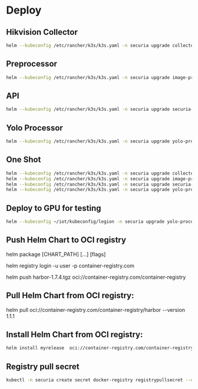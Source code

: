 # Deploy

## Hikvision Collector

```bash
helm --kubeconfig /etc/rancher/k3s/k3s.yaml -n securia upgrade collector-hikvision charts/collector_hikvision -i -f charts/collector_hikvision/values.yaml --create-namespace
```

## Preprocessor

```bash
helm --kubeconfig /etc/rancher/k3s/k3s.yaml -n securia upgrade image-preprocessor charts/image_preprocessor -i -f charts/image_preprocessor/values.yaml --create-namespace
```

## API

```bash
helm --kubeconfig /etc/rancher/k3s/k3s.yaml -n securia upgrade securia-api charts/securia_api -i -f charts/securia_api/values.yaml --create-namespace
```

## Yolo Processor

```bash
helm --kubeconfig /etc/rancher/k3s/k3s.yaml -n securia upgrade yolo-processor charts/yolo_processor -i -f charts/yolo_processor/values.yaml --create-namespace
```

## One Shot

```bash
helm --kubeconfig /etc/rancher/k3s/k3s.yaml -n securia upgrade collector-hikvision charts/collector_hikvision -i -f charts/collector_hikvision/values.yaml --create-namespace
helm --kubeconfig /etc/rancher/k3s/k3s.yaml -n securia upgrade image-preprocessor charts/image_preprocessor -i -f charts/image_preprocessor/values.yaml --create-namespace
helm --kubeconfig /etc/rancher/k3s/k3s.yaml -n securia upgrade securia-api charts/securia_api -i -f charts/securia_api/values.yaml --create-namespace
helm --kubeconfig /etc/rancher/k3s/k3s.yaml -n securia upgrade yolo-processor charts/yolo_processor -i -f charts/yolo_processor/values.yaml --create-namespace
```

## Deploy to GPU for testing

```bash
helm --kubeconfig ~/iot/kubeconfig/legion -n securia upgrade yolo-processor charts/yolo_processor -i -f charts/yolo_processor/values.yaml --create-namespace
```

## Push Helm Chart to OCI registry

helm package [CHART_PATH] [...] [flags]

helm registry login -u user -p container-registry.com

helm push harbor-1.7.4.tgz oci://container-registry.com/container-registry

## Pull Helm Chart from OCI registry:

helm pull oci://container-registry.com/container-registry/harbor --version 1.1.1

## Install Helm Chart from OCI registry:

```bash
helm install myrelease  oci://container-registry.com/container-registry/harbor --version 1.1.1
```

## Registry pull secret

```bash
kubectl -n securia create secret docker-registry registrypullsecret --docker-username=${LOCAL_REGISTRY_USER} --docker-password=${LOCAL_REGISTRY_PASS} --docker-email="user@email.com" --docker-server=harbor.marnus.com:443
```
